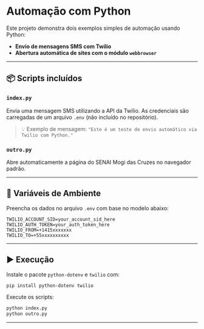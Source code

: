 # Automação com Python

Este projeto demonstra dois exemplos simples de automação usando Python:

- **Envio de mensagens SMS com Twilio**
- **Abertura automática de sites com o módulo `webbrowser`**

---

## 📦 Scripts incluídos

### `index.py`
Envia uma mensagem SMS utilizando a API da Twilio. As credenciais são carregadas de um arquivo `.env` (não incluído no repositório).

> 💡 Exemplo de mensagem: `"Este é um teste de envio automático via Twilio com Python."`

### `outro.py`
Abre automaticamente a página do SENAI Mogi das Cruzes no navegador padrão.

---

## 🔐 Variáveis de Ambiente

Preencha os dados no arquivo `.env` com base no modelo abaixo:

```
TWILIO_ACCOUNT_SID=your_account_sid_here
TWILIO_AUTH_TOKEN=your_auth_token_here
TWILIO_FROM=+1415xxxxxxx
TWILIO_TO=+55xxxxxxxxxx
```

---

## ▶️ Execução

Instale o pacote `python-dotenv` e `twilio` com:

```bash
pip install python-dotenv twilio
```

Execute os scripts:

```bash
python index.py
python outro.py
```

---
